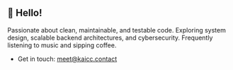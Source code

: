 ## 👋 Hello!

Passionate about clean, maintainable, and testable code. Exploring system design, scalable backend architectures, and cybersecurity. Frequently listening to music and sipping coffee.

- Get in touch: meet@kaicc.contact
